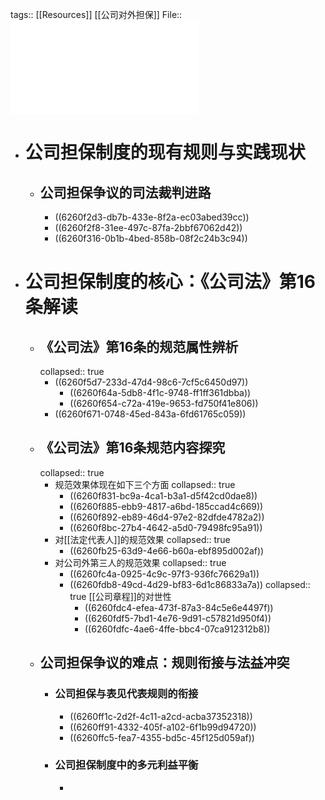tags:: [[Resources]] [[公司对外担保]]
File::  ![公司对外担保制度的规范逻辑...司法》第16条属性认识展开_甘培忠.pdf](../assets/公司对外担保制度的规范逻辑...司法》第16条属性认识展开_甘培忠_1650520776793_0.pdf)

- # 公司担保制度的现有规则与实践现状
	- ## 公司担保争议的司法裁判进路
		- ((6260f2d3-db7b-433e-8f2a-ec03abed39cc))
		- ((6260f2f8-31ee-497c-87fa-2bbf67062d42))
		- ((6260f316-0b1b-4bed-858b-08f2c24b3c94))
- # 公司担保制度的核心：《公司法》第16条解读
	- ## 《公司法》第16条的规范属性辨析
	  collapsed:: true
		- ((6260f5d7-233d-47d4-98c6-7cf5c6450d97))
			- ((6260f64a-5db8-4f1c-9748-ff1ff361dbba))
			- ((6260f654-c72a-419e-9653-fd750f41e806))
		- ((6260f671-0748-45ed-843a-6fd61765c059))
	- ## 《公司法》第16条规范内容探究
	  collapsed:: true
		- 规范效果体现在如下三个方面
		  collapsed:: true
			- ((6260f831-bc9a-4ca1-b3a1-d5f42cd0dae8))
			- ((6260f885-ebb9-4817-a6bd-185ccad4c669))
			- ((6260f892-eb89-46d4-97e2-82dfde4782a2))
			- ((6260f8bc-27b4-4642-a5d0-79498fc95a91))
		- 对[[法定代表人]]的规范效果
		  collapsed:: true
			- ((6260fb25-63d9-4e66-b60a-ebf895d002af))
		- 对公司外第三人的规范效果
		  collapsed:: true
			- ((6260fc4a-0925-4c9c-97f3-936fc76629a1))
			- ((6260fdb8-49cd-4d29-bf83-6d1c86833a7a))
			  collapsed:: true
			  [[公司章程]]的对世性
				- ((6260fdc4-efea-473f-87a3-84c5e6e4497f))
				- ((6260fdf5-7bd1-4e76-9d91-c57821d950f4))
				- ((6260fdfc-4ae6-4ffe-bbc4-07ca912312b8))
	- ## 公司担保争议的难点：规则衔接与法益冲突
		- ### 公司担保与表见代表规则的衔接
			- ((6260ff1c-2d2f-4c11-a2cd-acba37352318))
			- ((6260ff91-4332-405f-a102-6f1b99d94720))
			- ((6260ffc5-fea7-4355-bd5c-45f125d059af))
		- ### 公司担保制度中的多元利益平衡
			-